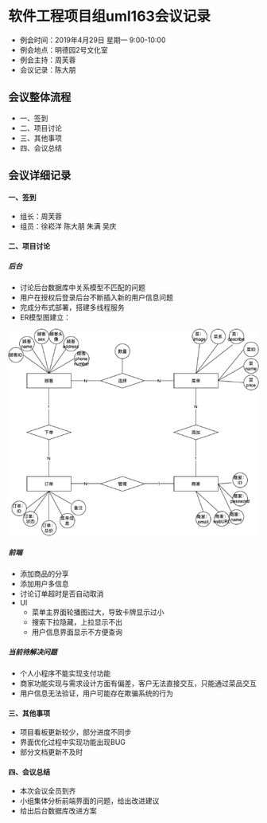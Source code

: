 # 软件工程项目组uml163会议记录 　　
* 例会时间：2019年4月29日 星期一 9:00-10:00
* 例会地点：明德园2号文化室
* 例会主持：周芙蓉 
* 会议记录：陈大朋

## 会议整体流程
* 一、签到
* 二、项目讨论
* 三、其他事项
* 四、会议总结


## 会议详细记录
#### 一、签到
* 组长：周芙蓉
* 组员：徐崧洋 陈大朋 朱满 吴庆

#### 二、项目讨论
##### 后台
* 讨论后台数据库中关系模型不匹配的问题
* 用户在授权后登录后台不断插入新的用户信息问题
* 完成分布式部署，搭建多线程服务
* ER模型图建立：

![ER1](pictures/ERmodel.png)

##### 前端
* 添加商品的分享
* 添加用户多信息
* 讨论订单超时是否自动取消
* UI
     * 菜单主界面轮播图过大，导致卡牌显示过小
     * 搜索下拉隐藏，上拉显示不出
     * 用户信息界面显示不方便查询


##### 当前待解决问题
* 个人小程序不能实现支付功能
* 商家功能实现与需求设计方面有偏差，客户无法直接交互，只能通过菜品交互
* 用户信息无法验证，用户可能存在欺骗系统的行为

#### 三、其他事项
* 项目看板更新较少，部分进度不同步
* 界面优化过程中实现功能出现BUG
* 部分文档更新不及时

#### 四、会议总结
* 本次会议全员到齐
* 小组集体分析前端界面的问题，给出改进建议
* 给出后台数据库改进方案


